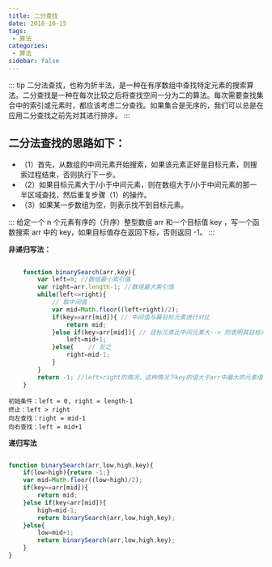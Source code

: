 ```yaml
---
title: 二分查找
date: 2018-10-15
tags:
 - 算法 
categories: 
 - 算法
sidebar: false
---
```


::: tip
二分法查找，也称为折半法，是一种在有序数组中查找特定元素的搜索算法。二分查找是一种在每次比较之后将查找空间一分为二的算法。每次需要查找集合中的索引或元素时，都应该考虑二分查找。如果集合是无序的，我们可以总是在应用二分查找之前先对其进行排序。
:::

## 二分法查找的思路如下：

+ （1）首先，从数组的中间元素开始搜索，如果该元素正好是目标元素，则搜索过程结束，否则执行下一步。
+ （2）如果目标元素大于/小于中间元素，则在数组大于/小于中间元素的那一半区域查找，然后重复步骤（1）的操作。
+ （3）如果某一步数组为空，则表示找不到目标元素。 


:::
给定一个 n 个元素有序的（升序）整型数组 arr 和一个目标值 key  ，写一个函数搜索 arr 中的 key，如果目标值存在返回下标，否则返回 -1。
:::

**非递归写法：**

```js
   
    function binarySearch(arr,key){
        var left=0; //数组最小索引值
        var right=arr.length-1; //数组最大索引值
        while(left<=right){
            // 取中间值 
            var mid=Math.floor((left+right)/2);
            if(key==arr[mid]){ // 中间值与幕目标元素进行对比
                return mid;
            }else if(key>arr[mid]){ // 目标元素比中间元素大--> 则表明其目标元素在 分割后的右侧 需要进行数组最小值进一位 
                left=mid+1;
            }else{    // 反之 
                right=mid-1;
            }
        }
        return -1; //left>right的情况，这种情况下key的值大于arr中最大的元素值或者key的值小于arr中最小的元素值
    }

```
    初始条件：left = 0, right = length-1
    终止：left > right
    向左查找：right = mid-1
    向右查找：left = mid+1


**递归写法**

```js

function binarySearch(arr,low,high,key){
	if(low>high){return -1;}
	var mid=Math.floor((low+high)/2);
	if(key==arr[mid]){
		return mid;
	}else if(key<arr[mid]){
		high=mid-1;
		return binarySearch(arr,low,high,key);
	}else{
		low=mid+1;
		return binarySearch(arr,low,high,key);
	}
}
```